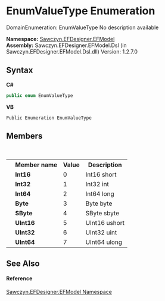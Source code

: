 # EnumValueType Enumeration
 

DomainEnumeration: EnumValueType No description available

**Namespace:**&nbsp;<a href="N_Sawczyn_EFDesigner_EFModel">Sawczyn.EFDesigner.EFModel</a><br />**Assembly:**&nbsp;Sawczyn.EFDesigner.EFModel.Dsl (in Sawczyn.EFDesigner.EFModel.Dsl.dll) Version: 1.2.7.0

## Syntax

**C#**<br />
``` C#
public enum EnumValueType
```

**VB**<br />
``` VB
Public Enumeration EnumValueType
```


## Members
&nbsp;<table><tr><th></th><th>Member name</th><th>Value</th><th>Description</th></tr><tr><td /><td target="F:Sawczyn.EFDesigner.EFModel.EnumValueType.Int16">**Int16**</td><td>0</td><td>Int16 short</td></tr><tr><td /><td target="F:Sawczyn.EFDesigner.EFModel.EnumValueType.Int32">**Int32**</td><td>1</td><td>Int32 int</td></tr><tr><td /><td target="F:Sawczyn.EFDesigner.EFModel.EnumValueType.Int64">**Int64**</td><td>2</td><td>Int64 long</td></tr><tr><td /><td target="F:Sawczyn.EFDesigner.EFModel.EnumValueType.Byte">**Byte**</td><td>3</td><td>Byte byte</td></tr><tr><td /><td target="F:Sawczyn.EFDesigner.EFModel.EnumValueType.SByte">**SByte**</td><td>4</td><td>SByte sbyte</td></tr><tr><td /><td target="F:Sawczyn.EFDesigner.EFModel.EnumValueType.UInt16">**UInt16**</td><td>5</td><td>UInt16 ushort</td></tr><tr><td /><td target="F:Sawczyn.EFDesigner.EFModel.EnumValueType.UInt32">**UInt32**</td><td>6</td><td>UInt32 uint</td></tr><tr><td /><td target="F:Sawczyn.EFDesigner.EFModel.EnumValueType.UInt64">**UInt64**</td><td>7</td><td>UInt64 ulong</td></tr></table>

## See Also


#### Reference
<a href="N_Sawczyn_EFDesigner_EFModel">Sawczyn.EFDesigner.EFModel Namespace</a><br />